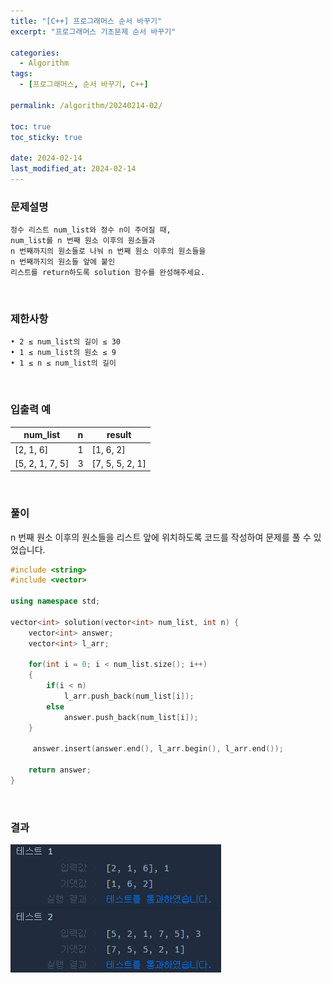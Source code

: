 ```yaml
---
title: "[C++] 프로그래머스 순서 바꾸기"
excerpt: "프로그래머스 기초문제 순서 바꾸기"

categories:
  - Algorithm
tags:
  - [프로그래머스, 순서 바꾸기, C++]

permalink: /algorithm/20240214-02/

toc: true
toc_sticky: true

date: 2024-02-14
last_modified_at: 2024-02-14
---
```


### 문제설명

    정수 리스트 num_list와 정수 n이 주어질 때,
    num_list를 n 번째 원소 이후의 원소들과
    n 번째까지의 원소들로 나눠 n 번째 원소 이후의 원소들을
    n 번째까지의 원소들 앞에 붙인
    리스트를 return하도록 solution 함수를 완성해주세요.

<br/>

### 제한사항

    • 2 ≤ num_list의 길이 ≤ 30
    • 1 ≤ num_list의 원소 ≤ 9
    • 1 ≤ n ≤ num_list의 길이

<br/>

### 입출력 예

|num_list|n|result|
|---|---|---|
|[2, 1, 6]|1|[1, 6, 2]|
|[5, 2, 1, 7, 5]|3|[7, 5, 5, 2, 1]|

<br/>

### 풀이

n 번째 원소 이후의 원소들을 리스트 앞에 위치하도록 코드를 작성하여 문제를 풀 수 있었습니다.

```cpp
#include <string>
#include <vector>

using namespace std;

vector<int> solution(vector<int> num_list, int n) {
    vector<int> answer;
    vector<int> l_arr;
    
    for(int i = 0; i < num_list.size(); i++)
    {
        if(i < n)
            l_arr.push_back(num_list[i]);
        else
            answer.push_back(num_list[i]);
    }
    
     answer.insert(answer.end(), l_arr.begin(), l_arr.end());
    
    return answer;
}
```

<br/>

### 결과
![코드 실행결과](/assets/images/posts_img/20240214-02/001.png "코드 실행결과")

<script async src="https://pagead2.googlesyndication.com/pagead/js/adsbygoogle.js?client=ca-pub-9590884639502637"
     crossorigin="anonymous"></script>
<!-- devlogbase_01 -->
<ins class="adsbygoogle"
     style="display:block"
     data-ad-client="ca-pub-9590884639502637"
     data-ad-slot="4742297382"
     data-ad-format="auto"
     data-full-width-responsive="true"></ins>
<script>
     (adsbygoogle = window.adsbygoogle || []).push({});
</script>
